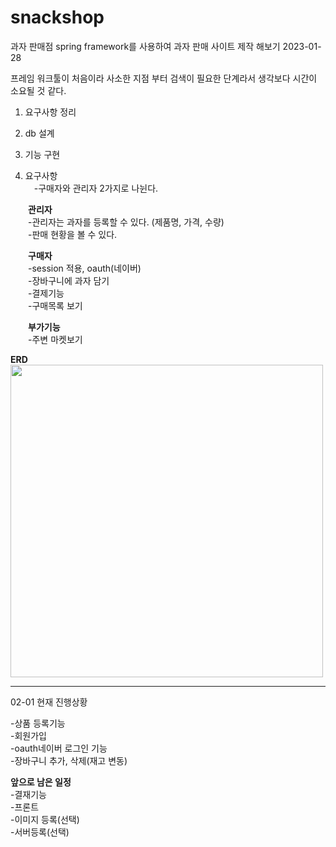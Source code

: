 # snackshop
과자 판매점
spring framework를 사용하여 과자 판매 사이트 제작 해보기 2023-01-28

프레임 워크툴이 처음이라 사소한 지점 부터 검색이 필요한 단계라서 생각보다 시간이 소요될 것 같다. 
1. 요구사항 정리
2. db 설계
3. 기능 구현
  


1. 요구사항  
　-구매자와 관리자 2가지로 나뉜다.  
      
     
　　**관리자**  
　　-관리자는 과자를 등록할 수 있다. (제품명, 가격, 수량)  
　　-판매 현황을 볼 수 있다.  
    
    
　　**구매자**  
　　-session 적용, oauth(네이버)  
　　-장바구니에 과자 담기  
　　-결제기능  
　　-구매목록 보기  
    
  
　　**부가기능**  
　　-주변 마켓보기  
      
      
**ERD**  
<img src="https://user-images.githubusercontent.com/110438208/215254831-d81bb117-1fd8-4301-9bbb-535b10085090.png" width="500" height="500"/>  


-----------------------------------------------------------------
02-01 현재 진행상황
  
-상품 등록기능  
-회원가입  
-oauth네이버 로그인 기능  
-장바구니 추가, 삭제(재고 변동)  

**앞으로 남은 일정**  
-결재기능  
-프론트   
-이미지 등록(선택)  
-서버등록(선택)  


  
